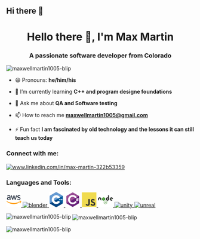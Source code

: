 ## Hi there 👋




<h1 align="center">Hello there 👋, I'm Max Martin</h1>
<h3 align="center">A passionate software developer from Colorado</h3>

<p align="left"> <img src="https://komarev.com/ghpvc/?username=maxwellmartin1005-blip&label=Profile%20views&color=0e75b6&style=flat" alt="maxwellmartin1005-blip" /> </p>

- 😄 Pronouns: **he/him/his**

- 🌱 I’m currently learning **C++ and program designe foundations**

- 💬 Ask me about **QA and Software testing**

- 📫 How to reach me **maxwellmartin1005@gmail.com**

- ⚡ Fun fact **I am fascinated by old technology and the lessons it can still teach us today**

<h3 align="left">Connect with me:</h3>
<p align="left">
<a href="https://linkedin.com/in/www.linkedin.com/in/max-martin-322b53359" target="blank"><img align="center" src="https://raw.githubusercontent.com/rahuldkjain/github-profile-readme-generator/master/src/images/icons/Social/linked-in-alt.svg" alt="www.linkedin.com/in/max-martin-322b53359" height="30" width="40" /></a>
</p>

<h3 align="left">Languages and Tools:</h3>
<p align="left"> <a href="https://aws.amazon.com" target="_blank" rel="noreferrer"> <img src="https://raw.githubusercontent.com/devicons/devicon/master/icons/amazonwebservices/amazonwebservices-original-wordmark.svg" alt="aws" width="40" height="40"/> </a> <a href="https://www.blender.org/" target="_blank" rel="noreferrer"> <img src="https://download.blender.org/branding/community/blender_community_badge_white.svg" alt="blender" width="40" height="40"/> </a> <a href="https://www.w3schools.com/cpp/" target="_blank" rel="noreferrer"> <img src="https://raw.githubusercontent.com/devicons/devicon/master/icons/cplusplus/cplusplus-original.svg" alt="cplusplus" width="40" height="40"/> </a> <a href="https://www.w3schools.com/cs/" target="_blank" rel="noreferrer"> <img src="https://raw.githubusercontent.com/devicons/devicon/master/icons/csharp/csharp-original.svg" alt="csharp" width="40" height="40"/> </a> <a href="https://developer.mozilla.org/en-US/docs/Web/JavaScript" target="_blank" rel="noreferrer"> <img src="https://raw.githubusercontent.com/devicons/devicon/master/icons/javascript/javascript-original.svg" alt="javascript" width="40" height="40"/> </a> <a href="https://nodejs.org" target="_blank" rel="noreferrer"> <img src="https://raw.githubusercontent.com/devicons/devicon/master/icons/nodejs/nodejs-original-wordmark.svg" alt="nodejs" width="40" height="40"/> </a> <a href="https://unity.com/" target="_blank" rel="noreferrer"> <img src="https://www.vectorlogo.zone/logos/unity3d/unity3d-icon.svg" alt="unity" width="40" height="40"/> </a> <a href="https://unrealengine.com/" target="_blank" rel="noreferrer"> <img src="https://raw.githubusercontent.com/kenangundogan/fontisto/036b7eca71aab1bef8e6a0518f7329f13ed62f6b/icons/svg/brand/unreal-engine.svg" alt="unreal" width="40" height="40"/> </a> </p>

<p><img align="left" src="https://github-readme-stats.vercel.app/api/top-langs?username=maxwellmartin1005-blip&show_icons=true&locale=en&layout=compact" alt="maxwellmartin1005-blip" /></p>

<p>&nbsp;<img align="center" src="https://github-readme-stats.vercel.app/api?username=maxwellmartin1005-blip&show_icons=true&locale=en" alt="maxwellmartin1005-blip" /></p>

<p><img align="center" src="https://github-readme-streak-stats.herokuapp.com/?user=maxwellmartin1005-blip&" alt="maxwellmartin1005-blip" /></p>

